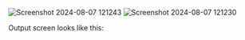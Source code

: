 ![Screenshot 2024-08-07 121243](https://github.com/user-attachments/assets/9d9e1f61-f801-41e6-99f3-8953e3853cf8)
![Screenshot 2024-08-07 121230](https://github.com/user-attachments/assets/0c8a7e6b-92e8-4c0f-83d5-83652a9051ba)

Output screen looks like this: 
